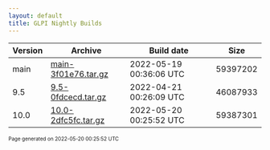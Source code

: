 ```yaml
---
layout: default
title: GLPI Nightly Builds
---
```


Version|Archive|Build date|Size
---|---|---|---
main|[main-3f01e76.tar.gz](main-3f01e76.tar.gz)|2022-05-19 00:36:06 UTC|59397202
9.5|[9.5-0fdcecd.tar.gz](9.5-0fdcecd.tar.gz)|2022-04-21 00:26:09 UTC|46087933
10.0|[10.0-2dfc5fc.tar.gz](10.0-2dfc5fc.tar.gz)|2022-05-20 00:25:52 UTC|59387301

<font size="1">Page generated on 2022-05-20 00:25:52 UTC</font>
